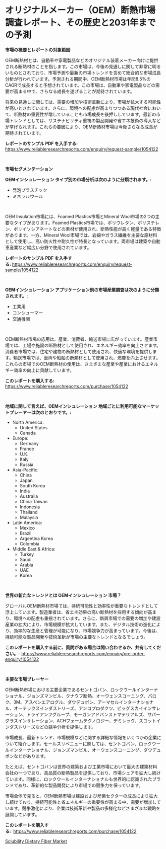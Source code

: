 <p><h1>オリジナルメーカー（OEM）断熱市場調査レポート、その歴史と2031年までの予測</h1></p><p><strong>市場の概要とレポートの対象範囲</strong></p>
<p><p>OEM断熱材とは、自動車や家電製品などのオリジナル装着メーカー向けに提供される断熱材のことを指します。この市場は、今後の見通しに関して非常に明るいものとされており、市場予測や最新の市場トレンドを含めて総合的な市場成長分析が行われています。予測される期間中、OEM断熱材市場は年間8.5%のCAGRで成長すると予想されています。この市場は、自動車や家電製品などの需要が高まる中で、さらなる成長を遂げることが期待されています。</p><p>将来の見通しに関しては、需要の増加や技術革新により、市場が拡大する可能性が高いとされています。さらに、環境への配慮が高まりつつある現代社会において、断熱材の重要性が増していることも市場成長を後押ししています。最新の市場トレンドとしては、サステナビリティ重視の製品開発や省エネ技術の導入などが挙げられます。これらの要因により、OEM断熱材市場は今後さらなる成長が期待されています。</p></p>
<p><strong>レポートのサンプル PDF を入手する:</strong> <a href="https://www.reliableresearchreports.com/enquiry/request-sample/1054122">https://www.reliableresearchreports.com/enquiry/request-sample/1054122</a></p>
<p>&nbsp;</p>
<p><strong>市場セグメンテーション</strong></p>
<p><strong>OEMインシュレーション タイプ別の市場分析は次のように分類されます。:</strong></p>
<p><ul><li>発泡プラスチック</li><li>ミネラルウール</li></ul></p>
<p>&nbsp;</p>
<p><p>OEM Insulation市場には、Foamed Plastics市場とMineral Wool市場の2つの主要なタイプがあります。Foamed Plastics市場では、ポリウレタン、ポリスチレン、ポリイソシアネートなどの素材が使用され、断熱性能が高く軽量である特徴があります。一方、Mineral Wool市場では、岩綿やガラス繊維を主要な原材料として使用し、高い防火性や耐久性が特長となっています。両市場は建築や自動車産業など幅広い分野で使用されています。</p></p>
<p><strong>レポートのサンプル PDF を入手する:</strong>&nbsp;<a href="https://www.reliableresearchreports.com/enquiry/request-sample/1054122">https://www.reliableresearchreports.com/enquiry/request-sample/1054122</a></p>
<p>&nbsp;</p>
<p><strong> OEMインシュレーション アプリケーション別の市場産業調査は次のように分類されます。:</strong></p>
<p><ul><li>工業用</li><li>コンシューマー</li><li>交通機関</li></ul></p>
<p>&nbsp;</p>
<p><p>OEM断熱材市場の応用は、産業、消費者、輸送市場に広がっています。産業市場では、工場や施設の断熱材として使用され、エネルギー効率を向上させます。消費者市場では、住宅や建物の断熱材として使用され、快適な環境を提供します。輸送市場では、車両や船舶の断熱材として使用され、燃費を向上させます。これらの市場でのOEM断熱材の使用は、さまざまな産業や産業におけるエネルギー効率の向上に貢献しています。</p></p>
<p><strong>このレポートを購入する:</strong>&nbsp; <a href="https://www.reliableresearchreports.com/purchase/1054122">https://www.reliableresearchreports.com/purchase/1054122</a></p>
<p>&nbsp;</p>
<p><strong>地域に関して言えば、OEMインシュレーション 地域ごとに利用可能なマーケットプレーヤーは次のとおりです。:</strong></p>
<p><ul>
    <li>
        North America:
        <ul>
            <li>United States</li>
            <li>Canada</li>
        </ul>
    </li>
    <li>
        Europe:
        <ul>
            <li>Germany</li>
            <li>France</li>
            <li>U.K.</li>
            <li>Italy</li>
            <li>Russia</li>
        </ul>
    </li>
    <li>
        Asia-Pacific:
        <ul>
            <li>China</li>
            <li>Japan</li>
            <li>South Korea</li>
            <li>India</li>
            <li>Australia</li>
            <li>China Taiwan</li>
            <li>Indonesia</li>
            <li>Thailand</li>
            <li>Malaysia</li>
        </ul>
    </li>
    <li>
        Latin America:
        <ul>
            <li>Mexico</li>
            <li>Brazil</li>
            <li>Argentina Korea</li>
            <li>Colombia</li>
        </ul>
    </li>
    <li>
        Middle East & Africa:
        <ul>
            <li>Turkey</li>
            <li>Saudi</li>
            <li>Arabia</li>
            <li>UAE</li>
            <li>Korea</li>
        </ul>
    </li>
    </ul></p>
<p>&nbsp;</p>
<p><strong>世界の新たなトレンドとは OEMインシュレーション 市場？</strong></p>
<p><p>グローバルOEM断熱材市場では、持続可能性と効率性が重要なトレンドとして浮上しています。製造業者は、省エネ効果の高い断熱材を採用する傾向が高まり、環境への配慮も重視されています。さらに、新興市場での需要の増加や建設産業の拡大により、市場規模が拡大しています。また、デジタル技術の進化により、効率的な生産と管理が可能になり、市場競争力が高まっています。今後は、持続可能な製品開発や技術革新が市場の主要なトレンドとなるでしょう。</p></p>
<p><strong>このレポートを購入する前に、質問がある場合は問い合わせるか、共有してください。</strong>- <a href="https://www.reliableresearchreports.com/enquiry/pre-order-enquiry/1054122">https://www.reliableresearchreports.com/enquiry/pre-order-enquiry/1054122</a></p>
<p>&nbsp;</p>
<p><strong>主要な市場プレーヤー</strong></p>
<p><p>OEM断熱市場における主要企業であるセントゴバン、ロックウールインターナショナル、ジョンズマンビル、クナウフ断熱、オーウェンスコーニング、パロク、3M、アスペンエアログル、ダウデュポン、アーマセルインターナショナル、オーテックスインダストリーズ、アンコプロダクツ、ビッグスカイインサレーション、トライアンフグループ、モーガンアドバンストマテリアルズ、サパーグラスインサレーション、ACHフォームテクノロジー、デミレック、スコットインダストリーズなどの競争分析を提供します。</p><p>市場成長、最新トレンド、市場規模などに関する詳細な情報をいくつかの企業について紹介します。セールスリベニューに関しては、セントゴバン、ロックウールインターナショナル、ジョンズマンビル、オーウェンスコーニング、ダウデュポンなどがあります。</p><p>たとえば、セントゴバンは世界の建築および工業市場において最大の建築材料会社の一つであり、高品質の断熱製品を提供しており、市場シェアを拡大し続けています。同様に、ロックウールインターナショナルも世界的に認識されたブランドであり、革新的な製品開発により市場での競争力を保っています。</p><p>市場全体で見ると、OEM断熱市場は建設および産業セクターの成長により拡大し続けており、持続可能性と省エネルギーの重要性が高まる中、需要が増加しています。競争激化により、企業は技術革新や製品の多様化などさまざまな戦略を展開しています。</p></p>
<p><strong>このレポートを購入する:</strong>&nbsp;&nbsp;<a href="https://www.reliableresearchreports.com/purchase/1054122">https://www.reliableresearchreports.com/purchase/1054122</a></p>
<p><p><a href="https://metal-farmhouse-e95.notion.site/Solubility-Dietary-Fiber-Market-Insights-Market-Players-and-Forecast-Till-2031-3afcef7159dc4ca2b39a808ed4865274">Solubility Dietary Fiber Market</a></p></p>